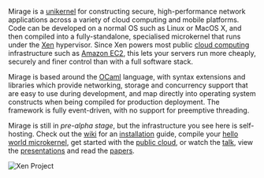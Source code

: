 Mirage is a [unikernel](http://anil.recoil.org/papers/2013-asplos-mirage.pdf) for constructing secure, high-performance network applications across a variety of cloud computing and mobile platforms.  Code can be developed on a normal OS such as Linux or MacOS X, and then compiled into a fully-standalone, specialised microkernel that runs under the [Xen](http://xen.org/) hypervisor.  Since Xen powers most public [cloud computing](http://en.wikipedia.org/Cloud_computing) infrastructure such as [Amazon EC2](http://aws.amazon.com), this lets your servers run more cheaply, securely and finer control than with a full software stack.

Mirage is based around the [OCaml](http://ocaml.org/) language, with syntax extensions and libraries which provide networking, storage and concurrency support that are easy to use during development, and map directly into operating system constructs when being compiled for production deployment. The framework is fully event-driven, with no support for preemptive threading.

Mirage is still in *pre-alpha stage*, but the infrastructure you see here is self-hosting. Check out the [wiki](/wiki) for an [installation](/wiki/install) guide, compile your [hello world microkernel](/wiki/hello-world), get started with the [public cloud](/wiki/xen-boot), or watch the [talk](/wiki/talks), view the [presentations](http://decks.openmirage.org/) and read the [papers](/wiki/papers).

<img src="/graphics/xenpro.png" alt="Xen Project" />